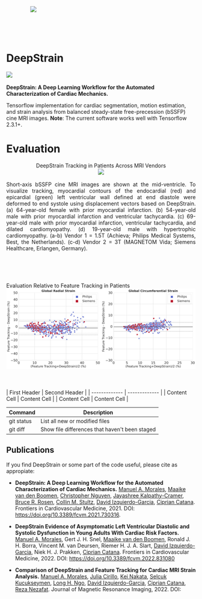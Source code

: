 <img src='imgs/landmarks.gif' align="right" width=440>

<br><br><br><br>

# DeepStrain

<img src="imgs/Fig_1.png" width="800">

**DeepStrain: A Deep Learning Workflow for the Automated Characterization of Cardiac Mechanics.**  

Tensorflow implementation for cardiac segmentation, motion estimation, and strain analysis from balanced steady-state free-precession (bSSFP) cine MRI images.
**Note**: The current software works well with Tensorflow 2.3.1+.

# Evaluation

<p align="center">
    DeepStrain Tracking in Patients Across MRI Vendors
    <br>
    <img src='imgs/DeepStrain_vs_CVI_Vid3.gif' width=440>
    <br>
    <p align="justify">
    Short-axis bSSFP cine MRI images are shown at the mid-ventricle. To visualize tracking, myocardial contours of the endocardial (red) and epicardial (green) left ventricular wall defined at end diastole were deformed to end systole using displacement vectors based on DeepStrain. (a) 64-year-old female with prior myocardial infarction. (b) 54-year-old male with prior myocardial infarction and ventricular tachycardia. (c) 69-year-old male with prior myocardial infarction, ventricular tachycardia, and dilated cardiomyopathy. (d) 19-year-old male with hypertrophic cardiomyopathy. (a-b) Vendor 1 = 1.5T (Achieva; Philips Medical Systems, Best, the Netherlands). (c-d) Vendor 2 = 3T (MAGNETOM Vida; Siemens Healthcare, Erlangen, Germany). 
    </p>
    <br><br><br><br>
    Evaluation Relative to Feature Tracking in Patients
    <br>
    <img src='imgs/DeepStrain_vs_CVI_figure_4.png' width=840>
    <br><br><br><br>
| First Header  | Second Header |
| ------------- | ------------- |
| Content Cell  | Content Cell  |
| Content Cell  | Content Cell  |
</p>

| Command | Description |
| --- | --- |
| git status | List all new or modified files |
| git diff | Show file differences that haven't been staged |
## Publications

If you find DeepStrain or some part of the code useful, please cite as appropiate:

- **DeepStrain: A Deep Learning Workflow for the Automated Characterization of Cardiac Mechanics.** [Manuel A. Morales](https://catanalab.martinos.org/lab-members/manuel-a-morales/), [Maaike van den Boomen](https://nguyenlab.mgh.harvard.edu/maaike-van-den-boomen-ms/), [Christopher Nguyen](https://nguyenlab.mgh.harvard.edu/christopher-nguyen-phd-2/), [Jayashree Kalpathy-Cramer](https://www.ccds.io/leadership-team/jayashree-kalpathy-cramer/), [Bruce R. Rosen](https://www.martinos.org/investigator/bruce-rosen/), [Collin M. Stultz](https://mitibmwatsonailab.mit.edu/people/collin-m-stultz/), [David Izquierdo-Garcia](https://catanalab.martinos.org/lab-members/david-izquierdo-garcia/),  [Ciprian Catana](https://catanalab.martinos.org/lab-members/ciprian-catana/). Frontiers in Cardiovascular Medicine, 2021. DOI: https://doi.org/10.3389/fcvm.2021.730316.

- **DeepStrain Evidence of Asymptomatic Left Ventricular Diastolic and Systolic Dysfunction in Young Adults With Cardiac Risk Factors.** [Manuel A. Morales](https://catanalab.martinos.org/lab-members/manuel-a-morales/), Gert J. H. Snel, [Maaike van den Boomen](https://nguyenlab.mgh.harvard.edu/maaike-van-den-boomen-ms/), Ronald J. H. Borra, Vincent M. van Deursen, Riemer H. J. A. Slart, [David Izquierdo-Garcia](https://catanalab.martinos.org/lab-members/david-izquierdo-garcia/), Niek H. J. Prakken,  [Ciprian Catana](https://catanalab.martinos.org/lab-members/ciprian-catana/). Frontiers in Cardiovascular Medicine, 2022. DOI: https://doi.org/10.3389/fcvm.2022.831080

- **Comparison of DeepStrain and Feature Tracking for Cardiac MRI Strain Analysis.** [Manuel A. Morales](https://cardiacmr.hms.harvard.edu/people/manuel-morales-phd), [Julia Cirillo](https://cardiacmr.hms.harvard.edu/people/julia-cirillo), [Kei Nakata](https://cardiacmr.hms.harvard.edu/people/kei-nakata-md-phd), [Selcuk Kucukseymen](https://cardiacmr.hms.harvard.edu/people/selcuk-kucukseymen-md), [Long H. Ngo](https://www.bidmc.org/research/research-by-department/medicine/general-medicine-research/research-faculty/long-h-ngo-phd), [David Izquierdo-Garcia](https://catanalab.martinos.org/lab-members/david-izquierdo-garcia/),  [Ciprian Catana](https://catanalab.martinos.org/lab-members/ciprian-catana/), [Reza Nezafat](https://cardiacmr.hms.harvard.edu/people/reza-nezafat). Journal of Magnetic Resonance Imaging, 2022. DOI:
